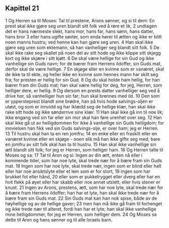 ## Kapittel 21

1 Og Herren sa til Moses: Tal til prestene, Arons sønner, og si til dem: En prest skal ikke gjøre seg uren blandt sitt folk ved å røre et lik,
2 undtagen det er hans nærmeste slekt, hans mor, hans far, hans sønn, hans datter, hans bror
3 eller hans ugifte søster, som enda hører til ætten og ikke er blitt noen manns hustru; ved henne kan han gjøre seg uren.
4 Han skal ikke gjøre seg uren som ektemann, så han vanhelliger seg blandt sitt folk.
5 De skal ikke rake seg skallet på noen del av sitt hode og ikke klippe sitt skjegg kort og ikke skjære i sitt kjøtt.
6 De skal være hellige for sin Gud og ikke vanhellige sin Guds navn; for de bærer fram Herrens ildoffer, sin Guds mat, derfor skal de være hellige.
7 En skjøge eller en kvinne som er vanæret, skal de ikke ta til ekte, og heller ikke en kvinne som hennes mann har skilt seg fra; for presten er hellig for sin Gud.
8 Og du skal holde ham hellig, for han bærer fram din Guds mat; han skal være hellig for deg, for jeg, Herren, som helliger dere, er hellig.
9 Og dersom en prests datter vanhelliger seg ved å drive hor, så vanhelliger hun sin far; hun skal brennes med ild.
10 Den som er yppersteprest blandt sine brødre, han på hvis hode salvings-oljen er utøst, og som er innvidd og har iklædd seg de hellige klær, han skal ikke rake sitt hode og ikke sønderrive sine klær.
11 Han skal ikke gå inn til noe lik; ikke engang ved sin far eller sin mor skal han føre urenhet over seg.
12 Han skal ikke gå ut av helligdommen for ikke å vanhellige sin Guds helligdom; for innvielsen han fikk ved sin Guds salvings-olje, er over ham; jeg er Herren.
13 Til hustru skal han ta en ren jomfru;
14 en enke eller en fraskilt eller en vanæret kvinne eller en skjøge - noen slik må han ikke gifte seg med; bare en jomfru av sitt folk skal han ta til hustru.
15 Han skal ikke vanhellige sin ætt blandt sitt folk; for jeg er Herren, som helliger ham.
16 Og Herren talte til Moses og sa:
17 Tal til Aron og si: Ingen av din ætt, enten nå eller i kommende tider, som har noe lyte, skal trede nær for å bære fram sin Guds mat.
18 Ingen som har noe lyte, skal trede nær, ingen som er blind eller halt eller har noe ansiktslyte eller et lem som er for stort,
19 ingen som har brukket fot eller hånd,
20 eller som er pukkelrygget eller dverg eller har en hvit flekk på øyet eller har skabb eller noe annet utslett, eller hvis stener er knust.
21 Ingen av Arons, prestens, ætt, som har noe lyte, skal trede nær for å bære fram Herrens ildoffer; han har et lyte, han skal ikke trede nær for å bære fram sin Guds mat.
22 Sin Guds mat kan han nok spise, både av de høyhellige og av de hellige gaver;
23 men han må ikke gå fram til forhenget og ikke trede nær til alteret, fordi han har et lyte; han skal ikke vanhellige mine helligdommer, for jeg er Herren, som helliger dem.
24 Og Moses sa dette til Aron og hans sønner og til alle Israels barn.

